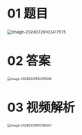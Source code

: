 # 01 题目

<img src="https://cvp.oss-cn-shanghai.aliyuncs.com/picgo/202403291024741.png" alt="image-20240329102417575" style="zoom: 67%;" />

# 02 答案

<img src="https://cvp.oss-cn-shanghai.aliyuncs.com/picgo/202403291453125.png" alt="image-20240329145351046" style="zoom:50%;" />



# 03 视频解析

<img src="https://cvp.oss-cn-shanghai.aliyuncs.com/picgo/202403291451252.png" alt="image-20240329145156047" style="zoom:50%;" />

